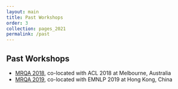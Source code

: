 ```yaml
---
layout: main
title: Past Workshops
order: 3
collection: pages_2021
permalink: /past
---
```

## Past Workshops
- [MRQA 2018](../2018), co-located with ACL 2018 at Melbourne, Australia
- [MRQA 2019](..), co-located with EMNLP 2019 at Hong Kong, China
